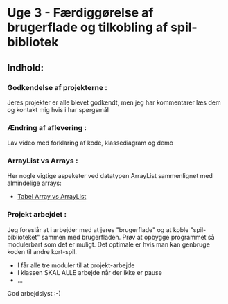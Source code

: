 # Uge 3 - Færdiggørelse af brugerflade og tilkobling af spil-bibliotek

## Indhold:

### Godkendelse af projekterne : 
Jeres projekter er alle blevet godkendt, men jeg har kommentarer læs dem og kontakt mig hvis i har spørgsmål

### Ændring af aflevering : 
Lav video med forklaring af kode, klassediagram og demo

### ArrayList vs Arrays : 
Her nogle vigtige aspeketer ved datatypen ArrayList sammenlignet med almindelige arrays:  

- [Tabel Array vs ArrayList](ArraysVsArrayList.html)

### Projekt arbejdet : 
Jeg foreslår at i arbejder med at jeres "brugerflade" og at koble "spil-biblioteket" sammen med brugerfladen.
Prøv at opbygge programmet så modulerbart som det er muligt. Det optimale er hvis man kan genbruge koden til andre kort-spil.

- I får alle tre moduler til at projekt-arbejde
- I klassen SKAL ALLE arbejde når der ikke er pause
- ...

God arbejdslyst :-)
